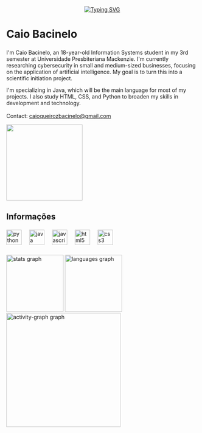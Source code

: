 <div align="center">
  <a href="https://git.io/typing-svg">
    <img src="https://readme-typing-svg.demolab.com?font=Fira+Code&weight=700&size=22&pause=1000&color=00FFD5&center=true&vCenter=true&random=false&width=520&lines=Hi%2C+I'm+Caio+Bacinelo!;Cybersecurity+%26+AI+Researcher;Java+%7C+Python+%7C+HTML%2FCSS;Info+Systems+Student" alt="Typing SVG" />
  </a>
</div>

<h1 align="left">Caio Bacinelo</h1>

###

<p align="left">I'm Caio Bacinelo, an 18-year-old Information Systems student in my 3rd semester at Universidade Presbiteriana Mackenzie. I'm currently researching cybersecurity in small and medium-sized businesses, focusing on the application of artificial intelligence. My goal is to turn this into a scientific initiation project.

I'm specializing in Java, which will be the main language for most of my projects. I also study HTML, CSS, and Python to broaden my skills in development and technology.<br><br>Contact: caioqueirozbacinelo@gmail.com</p>

<div align="left">
  <img height="200" src="https://media.tenor.com/00-fz5p0t4IAAAAj/beavis-and-butthead-beavis.gif"  />
</div>

###

<h2 align="left">Informações</h2>

###

<div align="left">
  <img src="https://cdn.jsdelivr.net/gh/devicons/devicon/icons/python/python-original.svg" height="40" alt="python logo"  />
  <img width="12" />
  <img src="https://cdn.jsdelivr.net/gh/devicons/devicon/icons/java/java-original.svg" height="40" alt="java logo"  />
  <img width="12" />
  <img src="https://cdn.jsdelivr.net/gh/devicons/devicon/icons/javascript/javascript-original.svg" height="40" alt="javascript logo"  />
  <img width="12" />
  <img src="https://cdn.jsdelivr.net/gh/devicons/devicon/icons/html5/html5-original.svg" height="40" alt="html5 logo"  />
  <img width="12" />
  <img src="https://cdn.jsdelivr.net/gh/devicons/devicon/icons/css3/css3-original.svg" height="40" alt="css3 logo"  />
</div>

###

<div align="left">
  <img src="https://github-readme-stats.vercel.app/api?username=CaioBacinelo&hide_title=false&hide_rank=false&show_icons=true&include_all_commits=true&count_private=true&disable_animations=false&theme=gotham&locale=en&hide_border=false&order=1" height="150" alt="stats graph"  />
  <img src="https://github-readme-stats.vercel.app/api/top-langs?username=CaioBacinelo&locale=en&hide_title=false&layout=compact&card_width=320&langs_count=5&theme=gotham&hide_border=false&order=2" height="150" alt="languages graph"  />
  <img src="https://github-readme-activity-graph.vercel.app/graph?username=CaioBacinelo&radius=16&theme=gotham&area=true&order=5" height="300" alt="activity-graph graph"  />
</div>

###

